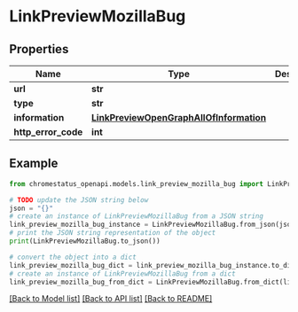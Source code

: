 # LinkPreviewMozillaBug


## Properties

Name | Type | Description | Notes
------------ | ------------- | ------------- | -------------
**url** | **str** |  | 
**type** | **str** |  | 
**information** | [**LinkPreviewOpenGraphAllOfInformation**](LinkPreviewOpenGraphAllOfInformation.md) |  | 
**http_error_code** | **int** |  | 

## Example

```python
from chromestatus_openapi.models.link_preview_mozilla_bug import LinkPreviewMozillaBug

# TODO update the JSON string below
json = "{}"
# create an instance of LinkPreviewMozillaBug from a JSON string
link_preview_mozilla_bug_instance = LinkPreviewMozillaBug.from_json(json)
# print the JSON string representation of the object
print(LinkPreviewMozillaBug.to_json())

# convert the object into a dict
link_preview_mozilla_bug_dict = link_preview_mozilla_bug_instance.to_dict()
# create an instance of LinkPreviewMozillaBug from a dict
link_preview_mozilla_bug_from_dict = LinkPreviewMozillaBug.from_dict(link_preview_mozilla_bug_dict)
```
[[Back to Model list]](../README.md#documentation-for-models) [[Back to API list]](../README.md#documentation-for-api-endpoints) [[Back to README]](../README.md)


